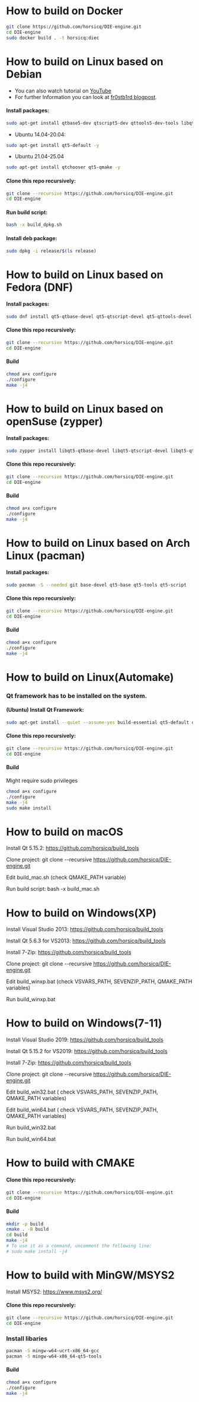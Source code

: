 # How to build on Docker

```bash
git clone https://github.com/horsicq/DIE-engine.git
cd DIE-engine
sudo docker build . -t horsicq:diec
```

# How to build on Linux based on Debian 

* You can also watch tutorial on [YouTube](https://www.youtube.com/watch?v=hODcbA_1Tns)
* For further Information you can look at [fr0stb1rd blogpost](https://fr0stb1rd.gitlab.io/posts/building-and-running-detect-it-easy-on-kali-linux-complete-tutorial/).
  
#### Install packages:

```bash
sudo apt-get install qtbase5-dev qtscript5-dev qttools5-dev-tools libqt5svg5-dev git build-essential -y
```

- Ubuntu 14.04-20.04:

```bash
sudo apt-get install qt5-default -y
```

- Ubuntu 21.04-25.04

```bash
sudo apt-get install qtchooser qt5-qmake -y
```

#### Clone this repo recursively:

```bash
git clone --recursive https://github.com/horsicq/DIE-engine.git
cd DIE-engine
```

#### Run build script:

```bash
bash -x build_dpkg.sh
```

#### Install deb package:

```bash
sudo dpkg -i release/$(ls release)
```

# How to build on Linux based on Fedora (DNF) 
  
#### Install packages:

```bash
sudo dnf install qt5-qtbase-devel qt5-qtscript-devel qt5-qttools-devel git make gcc-c++
```

#### Clone this repo recursively:

```bash
git clone --recursive https://github.com/horsicq/DIE-engine.git
cd DIE-engine
```
#### Build

```bash
chmod a+x configure
./configure
make -j4
```

# How to build on Linux based on openSuse (zypper) 
  
#### Install packages:

```bash
sudo zypper install libqt5-qtbase-devel libqt5-qtscript-devel libqt5-qttools-devel libqt5-qtsvg-devel git gcc-c++ make
```

#### Clone this repo recursively:

```bash
git clone --recursive https://github.com/horsicq/DIE-engine.git
cd DIE-engine
```
#### Build

```bash
chmod a+x configure
./configure
make -j4
```

# How to build on Linux based on Arch Linux (pacman) 
  
#### Install packages:

```bash
sudo pacman -S --needed git base-devel qt5-base qt5-tools qt5-script
```

#### Clone this repo recursively:

```bash
git clone --recursive https://github.com/horsicq/DIE-engine.git
cd DIE-engine
```
#### Build

```bash
chmod a+x configure
./configure
make -j4
```

# How to build on Linux(Automake)

### Qt framework has to be installed on the system.

#### (Ubuntu) Install Qt Framework:

```bash
sudo apt-get install --quiet --assume-yes build-essential qt5-default qtbase5-dev qttools5-dev-tools qtscript5-dev libqt5svg5-dev
```

#### Clone this repo recursively:

```bash
git clone --recursive https://github.com/horsicq/DIE-engine.git
cd DIE-engine
```

#### Build

Might require sudo privileges

```bash
chmod a+x configure
./configure
make -j4
sudo make install
```

# How to build on macOS

Install Qt 5.15.2: https://github.com/horsicq/build_tools

Clone project: git clone --recursive https://github.com/horsicq/DIE-engine.git

Edit build_mac.sh (check QMAKE_PATH variable)

Run build script: bash -x build_mac.sh

# How to build on Windows(XP)

Install Visual Studio 2013: https://github.com/horsicq/build_tools

Install Qt 5.6.3 for VS2013: https://github.com/horsicq/build_tools

Install 7-Zip: https://github.com/horsicq/build_tools

Clone project: git clone --recursive https://github.com/horsicq/DIE-engine.git

Edit build_winxp.bat (check VSVARS_PATH, SEVENZIP_PATH, QMAKE_PATH variables)

Run build_winxp.bat

# How to build on Windows(7-11)

Install Visual Studio 2019: https://github.com/horsicq/build_tools

Install Qt 5.15.2 for VS2019: https://github.com/horsicq/build_tools

Install 7-Zip: https://github.com/horsicq/build_tools

Clone project: git clone --recursive https://github.com/horsicq/DIE-engine.git

Edit build_win32.bat ( check VSVARS_PATH, SEVENZIP_PATH, QMAKE_PATH variables)

Edit build_win64.bat ( check VSVARS_PATH, SEVENZIP_PATH, QMAKE_PATH variables)

Run build_win32.bat

Run build_win64.bat

# How to build with CMAKE

#### Clone this repo recursively:

```bash
git clone --recursive https://github.com/horsicq/DIE-engine.git
cd DIE-engine
```

#### Build

```bash
mkdir -p build
cmake . -B build
cd build
make -j4
# To use it as a command, uncomment the following line:
# sudo make install -j4
```

# How to build with MinGW/MSYS2

Install MSYS2: https://www.msys2.org/

#### Clone this repo recursively:

```bash
git clone --recursive https://github.com/horsicq/DIE-engine.git
cd DIE-engine
```

### Install libaries

```bash
pacman -S mingw-w64-ucrt-x86_64-gcc
pacman -S mingw-w64-x86_64-qt5-tools
```

#### Build

```bash
chmod a+x configure
./configure
make -j4
```
